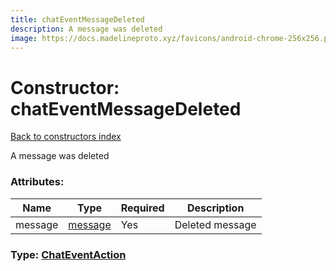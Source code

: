 ```yaml
---
title: chatEventMessageDeleted
description: A message was deleted
image: https://docs.madelineproto.xyz/favicons/android-chrome-256x256.png
---
```

# Constructor: chatEventMessageDeleted  
[Back to constructors index](index.md)



A message was deleted

### Attributes:

| Name     |    Type       | Required | Description |
|----------|---------------|----------|-------------|
|message|[message](../constructors/message.md) | Yes|Deleted message|



### Type: [ChatEventAction](../types/ChatEventAction.md)


